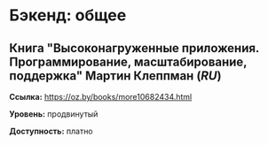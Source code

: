 # Бэкенд: общее

## Книга "Высоконагруженные приложения. Программирование, масштабирование, поддержка" Мартин Клеппман (*RU*)

**Ссылка:** https://oz.by/books/more10682434.html

**Уровень:** продвинутый

**Доступность:** платно